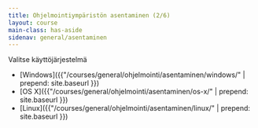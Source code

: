 ```yaml
---
title: Ohjelmointiympäristön asentaminen (2/6)
layout: course
main-class: has-aside
sidenav: general/asentaminen
---
```

Valitse käyttöjärjestelmä 

- [Windows]({{"/courses/general/ohjelmointi/asentaminen/windows/" | prepend: site.baseurl }})
- [OS X]({{"/courses/general/ohjelmointi/asentaminen/os-x/" | prepend: site.baseurl }})
- [Linux]({{"/courses/general/ohjelmointi/asentaminen/linux/" | prepend: site.baseurl }})
